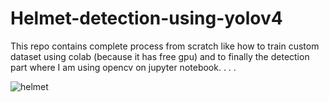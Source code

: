
# Helmet-detection-using-yolov4
This repo contains complete process from scratch like how to train custom dataset using colab (because it has free gpu) and to finally the detection part where I am using opencv on jupyter notebook.
.
.
.



![helmet](https://user-images.githubusercontent.com/65837227/126116005-d0664e71-e7b4-4969-abae-0c62d022fc6a.jpeg)
